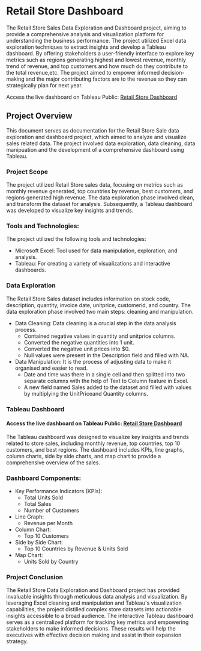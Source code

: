 # Retail Store Dashboard
The Retail Store Sales Data Exploration and Dashboard project, aiming to provide a comprehensive analysis and visualization platform for understanding the business performance. The project utilized Excel data exploration techniques to extract insights and develop a Tableau dashboard. By offering stakeholders a user-friendly interface to explore key metrics such as regions generating highest and lowest revenue, monthly trend of revenue, and top customers and how much do they contribute to the total revenue,etc. The project aimed to empower informed decision-making and the major contributing factors are to the revenue so they can strategically plan for next year.

Access the live dashboard on Tableau Public: [Retail Store Dashboard](https://public.tableau.com/app/profile/mohammed.fazil.c/viz/RetailStoreSalesDashboard_17085384301970/Dashboard2?publish=yes)
## Project Overview
This document serves as documentation for the Retail Store Sale data exploration and dashboard project, which aimed to analyze and visualize sales related data. The project involved data exploration, data cleaning, data manipuation and the development of a comprehensive dashboard using Tableau.
### Project Scope
The project utilized Retail Store sales data, focusing on metrics such as monthly revenue generated, top countries by revenue, best customers, and regions generated high revenue. The data exploration phase involved clean, and transform the dataset for analysis. Subsequently, a Tableau dashboard was developed to visualize key insights and trends.
### Tools and Technologies:
The project utilized the following tools and technologies:
* Microsoft Excel: Tool used for data manipulation, exploration, and analysis.
* Tableau: For creating a variety of visualizations and interactive dashboards.
### Data Exploration
The Retail Store Sales dataset includes information on stock code, description, quantity, invoice date, unitprice, customerid, and country. The data exploration phase involved two main steps: cleaning and manipulation.
* Data Cleaning: Data cleaning is a crucial step in the data analysis process.
   - Contained negative values in quantity and unitprice columns.
   - Converted the negative quantities into 1 unit.
   - Converted the negative unit prices into $0.
   - Null values were present in the Description field and filled with NA.
* Data Manipulation: It is the process of adjusting data to make it organised and easier to read.
  - Date and time was there in a single cell and then splitted into two separate columns with the help of Text to Column feature in Excel.
  - A new field named Sales added to the dataset and filled with values by multiplying the UnitPriceand Quantity columns.
### Tableau Dashboard
#### Access the live dashboard on Tableau Public: [Retail Store Dashboard](https://public.tableau.com/app/profile/mohammed.fazil.c/viz/RetailStoreSalesDashboard_17085384301970/Dashboard2?publish=yes)
The Tableau dashboard was designed to visualize key insights and trends related to store sales, including monthly revenue, top countries, top 10 customers, and best regions. The dashboard includes KPIs, line graphs, column charts, side by side charts, and map chart to provide a comprehensive overview of the sales.
### Dashboard Components:
* Key Performance Indicators (KPIs):
   - Total Units Sold
   - Total Sales
   - Number of Customers
* Line Graph:
   - Revenue per Month
* Column Chart:
   - Top 10 Customers
* Side by Side Chart:
   - Top 10 Countries by Revenue & Units Sold
* Map Chart:
   - Units Sold by Country
### Project Conclusion
The Retail Store Data Exploration and Dashboard project has provided invaluable insights through meticulous data analysis and visualization. By leveraging Excel cleaning and manipulation and Tableau's visualization capabilities, the project distilled complex store datasets into actionable insights accessible to a broad audience. The interactive Tableau dashboard serves as a centralized platform for tracking key metrics and empowering stakeholders to make informed decisions. These results will help the executives with effective decision making and assist in their expansion strategy.
